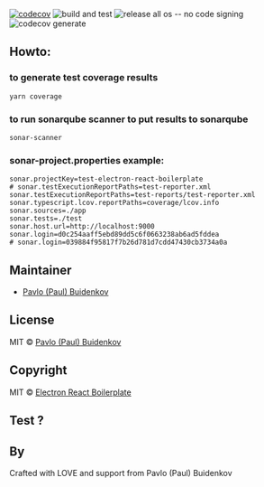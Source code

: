 [![codecov](https://codecov.io/gh/pavlobu/test-electron-boilerplate-ci/branch/master/graph/badge.svg)](https://codecov.io/gh/pavlobu/deskreen)
![build and test](https://github.com/pavlobu/deskreen/workflows/build%20and%20test/badge.svg?event=pull_request)
![release all os -- no code signing](https://github.com/pavlobu/deskreen/workflows/release%20all%20os%20--%20no%20code%20signing/badge.svg)
![codecov generate](https://github.com/pavlobu/deskreen/workflows/codecov%20generate/badge.svg)

## Howto:

### to generate test coverage results

```
yarn coverage
```

### to run sonarqube scanner to put results to sonarqube

```
sonar-scanner
```

### sonar-project.properties example:

```
sonar.projectKey=test-electron-react-boilerplate
# sonar.testExecutionReportPaths=test-reporter.xml
sonar.testExecutionReportPaths=test-reports/test-reporter.xml
sonar.typescript.lcov.reportPaths=coverage/lcov.info
sonar.sources=./app
sonar.tests=./test
sonar.host.url=http://localhost:9000
sonar.login=d0c254aaff5ebd89dd5c6f0663238ab6ad5fddea
# sonar.login=039884f95817f7b26d781d7cdd47430cb3734a0a

```

## Maintainer

- [Pavlo (Paul) Buidenkov](https://github.com/pavlobu)

## License

MIT © [Pavlo (Paul) Buidenkov](https://github.com/pavlobu/deskreen)

## Copyright

MIT © [Electron React Boilerplate](https://github.com/electron-react-boilerplate)

## Test ?

## By

Crafted with LOVE and support from Pavlo (Paul) Buidenkov
